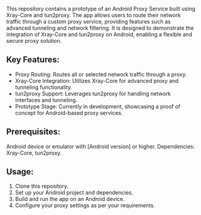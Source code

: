 This repository contains a prototype of an Android Proxy Service built using Xray-Core and tun2proxy. The app allows users to route their network traffic through a custom proxy service, providing features such as advanced tunneling and network filtering. It is designed to demonstrate the integration of Xray-Core and tun2proxy on Android, enabling a flexible and secure proxy solution.

## Key Features:

* Proxy Routing: Routes all or selected network traffic through a proxy.
* Xray-Core Integration: Utilizes Xray-Core for advanced proxy and tunneling functionality.
* tun2proxy Support: Leverages tun2proxy for handling network interfaces and tunneling.
* Prototype Stage: Currently in development, showcasing a proof of concept for Android-based proxy services.

## Prerequisites:

Android device or emulator with [Android version] or higher.
Dependencies: Xray-Core, tun2proxy.

## Usage:

1. Clone this repository.
2. Set up your Android project and dependencies.
3. Build and run the app on an Android device.
4. Configure your proxy settings as per your requirements.